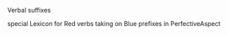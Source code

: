 Verbal suffixes



special Lexicon for Red verbs taking on Blue prefixes in PerfectiveAspect













